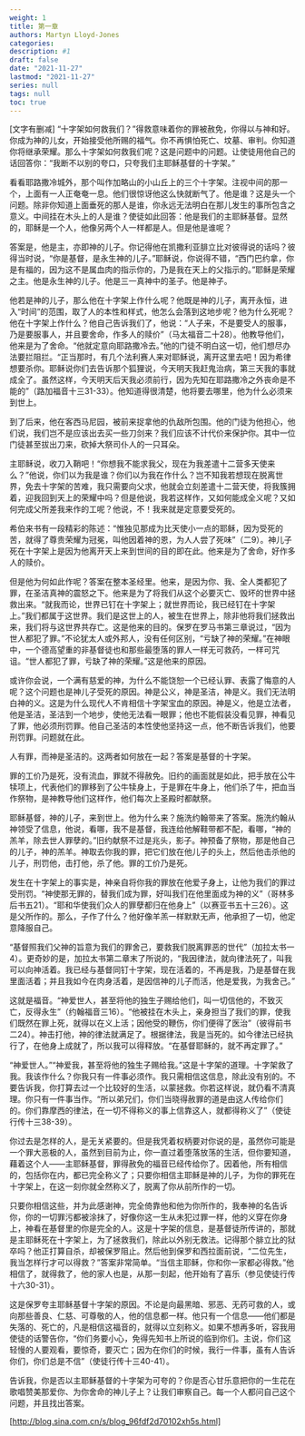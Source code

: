```yaml
---
weight: 1
title: 第一章
authors: Martyn Lloyd-Jones
categories: 
description: #1
draft: false
date: "2021-11-27"
lastmod: "2021-11-27"
series: null
tags: null
toc: true
---
```




<!--more-->



[文字有删减] “十字架如何救我们？”得救意味着你的罪被赦免，你得以与神和好。你成为神的儿女，开始接受他所赐的福气。你不再惧怕死亡、坟墓、审判。你知道你将继承荣耀。那么十字架如何救我们呢？这是问题中的问题。让使徒用他自己的话回答你：“我断不以别的夸口，只夸我们主耶稣基督的十字架。”

看看耶路撒冷城外，那个叫作加略山的小山丘上的三个十字架。注视中间的那一个，上面有一人正奄奄一息。他们很惊讶他这么快就断气了。他是谁？这是头一个问题。除非你知道上面垂死的那人是谁，你永远无法明白在那儿发生的事所包含之意义。中间挂在木头上的人是谁？使徒如此回答：他是我们的主耶稣基督。显然的，耶稣是一个人，他像另两个人一样都是人。但是他是谁呢？

答案是，他是主，亦即神的儿子。你记得他在凯撒利亚腓立比对彼得说的话吗？彼得当时说，“你是基督，是永生神的儿子。”耶稣说，你说得不错，“西门巴约拿，你是有福的，因为这不是属血肉的指示你的，乃是我在天上的父指示的。”耶稣是荣耀之主。他是永生神的儿子。他是三一真神中的圣子。他是神子。

他若是神的儿子，那么他在十字架上作什么呢？他既是神的儿子，离开永恒，进入“时间”的范围，取了人的本性和样式，他怎么会落到这地步呢？他为什么死呢？他在十字架上作什么？他自己告诉我们了，他说：“人子来，不是要受人的服事，乃是要服事人，并且要舍命，作多人的赎价”（马太福音二十28）。他教导他们，他来是为了舍命。“他就定意向耶路撒冷去。”他的门徒不明白这一切，他们想尽办法要拦阻拦。“正当那时，有几个法利赛人来对耶稣说，离开这里去吧！因为希律想要杀你。耶稣说你们去告诉那个狐狸说，今天明天我赶鬼治病，第三天我的事就成全了。虽然这样，今天明天后天我必须前行，因为先知在耶路撒冷之外丧命是不能的”（路加福音十三31-33）。他知道得很清楚，他将要去哪里，他为什么必须来到世上。

到了后来，他在客西马尼园，被前来捉拿他的仇敌所包围。他的门徒为他担心，他们说，我们岂不是应该出去买一些刀剑来？我们应该不计代价来保护你。其中一位门徒甚至拔出刀来，砍掉大祭司仆人的一只耳朵。

主耶稣说，收刀入鞘吧！“你想我不能求我父，现在为我差遣十二营多天使来么？”他说，你们以为我是谁？你们以为我在作什么？岂不知我若想现在脱离世界，免去十字架的苦难，我只需要向父求，他就会立刻差遣十二营天使，将我簇拥着，迎我回到天上的荣耀中吗？但是他说，我若这样作，又如何能成全义呢？又如何完成父所差我来作的工呢？他说，不！我来就是定意要受死的。

希伯来书有一段精彩的陈述：“惟独见那成为比天使小一点的耶稣，因为受死的苦，就得了尊贵荣耀为冠冕，叫他因着神的恩，为人人尝了死味”（二9）。神儿子死在十字架上是因为他离开天上来到世间的目的即在此。他来是为了舍命，好作多人的赎价。

但是他为何如此作呢？答案在整本圣经里。他来，是因为你、我、全人类都犯了罪，在圣洁真神的震怒之下。他来是为了将我们从这个必要灭亡、毁坏的世界中拯救出来。“就我而论，世界已钉在十字架上；就世界而论，我已经钉在十字架上。”我们都属于这世界。我们是这世上的人，被生在世界上，除非他将我们拯救出来，我们将与这世界共存亡。这是他来的目的。保罗在罗马书第三章说过，“因为世人都犯了罪。”不论犹太人或外邦人，没有任何区别，“亏缺了神的荣耀。”在神眼中，一个德高望重的非基督徒也和那些最堕落的罪人一样无可救药，一样可咒诅。“世人都犯了罪，亏缺了神的荣耀。”这是他来的原因。

或许你会说，一个满有慈爱的神，为什么不能饶恕一个已经认罪、表露了悔意的人呢？这个问题也是神儿子受死的原因。神是公义，神是圣洁，神是义。我们无法明白神的义。这是为什么现代人不肯相信十字架宝血的原因。神是义，他是立法者，他是圣洁，圣洁到一个地步，使他无法看一眼罪；他也不能假装没看见罪，神看见了罪，他必须刑罚罪。他自己圣洁的本性使他坚持这一点，他不断告诉我们，他要刑罚罪。问题就在此。

人有罪，而神是圣洁的。这两者如何放在一起？答案是基督的十字架。

罪的工价乃是死，没有流血，罪就不得赦免。旧约的画面就是如此，把手放在公牛犊项上，代表他们的罪移到了公牛犊身上，于是罪在牛身上，他们杀了牛，把血当作祭物，是神教导他们这样作，他们每次上圣殿时都献祭。

耶稣基督，神的儿子，来到世上。他为什么来？施洗约翰带来了答案。施洗约翰从神领受了信息，他说，看哪，我不是基督，我连给他解鞋带都不配，看哪，“神的羔羊，除去世人罪孽的。”旧约献祭不过是兆头，影子。神预备了祭物，那是他自己的儿子，神的羔羊。神取去你我的罪，把它们放在他儿子的头上，然后他击杀他的儿子，刑罚他，击打他，杀了他。罪的工价乃是死。

发生在十字架上的事实是，神亲自将你我的罪放在他爱子身上，让他为我们的罪过受刑罚。“神使那无罪的，替我们成为罪，好叫我们在他里面成为神的义”（哥林多后书五21）。“耶和华使我们众人的罪孽都归在他身上”（以赛亚书五十三26）。这是父所作的。那么，子作了什么？他好像羊羔一样默默无声，他承担了一切，他定意降服自己。

“基督照我们父神的旨意为我们的罪舍己，要救我们脱离罪恶的世代”（加拉太书一4）。更奇妙的是，加拉太书第二章末了所说的，“我因律法，就向律法死了，叫我可以向神活着。我已经与基督同钉十字架，现在活着的，不再是我，乃是基督在我里面活着；并且我如今在肉身活着，是因信神的儿子而活，他是爱我，为我舍己。”

这就是福音。“神爱世人，甚至将他的独生子赐给他们，叫一切信他的，不致灭亡，反得永生”（约翰福音三16）。“他被挂在木头上，亲身担当了我们的罪，使我们既然在罪上死，就得以在义上活；因他受的鞭伤，你们便得了医治”（彼得前书二24）。神击打他，神的律法就满足了。根据律法，我是当死的。如今律法已经执行了，在他身上成就了，所以我可以得释放。“在基督耶稣的，就不再定罪了。”

“神爱世人。”“神爱我，甚至将他的独生子赐给我。”这是十字架的道理。十字架救了我。我该作什么？你我只有一件事必须作。我只需相信这信息，除此没有别的。不要告诉我，你打算去过一个比较好的生活，以蒙拯救。你若这样说，就仍看不清真理。你只有一件事当作。“所以弟兄们，你们当晓得赦罪的道是由这人传给你们的。你们靠摩西的律法，在一切不得称义的事上信靠这人，就都得称义了”（使徒行传十三38-39）。

你过去是怎样的人，是无关紧要的。但是我凭着权柄要对你说的是，虽然你可能是一个罪大恶极的人，虽然到目前为止，你一直过着堕落放荡的生活，但你要知道，藉着这个人——主耶稣基督，罪得赦免的福音已经传给你了。因着他，所有相信的，包括你在内，都已完全称义了；只要你相信主耶稣是神的儿子，为你的罪死在十字架上，在这一刻你就全然称义了，脱离了你从前所作的一切。

只要你相信这些，并为此感谢神，完全倚靠他和他为你所作的，我奉神的名告诉你，你的一切罪污都被涂抹了，好像你这一生从未犯过罪一样，他的义穿在你身上，神看在基督里的你是完全的人。这是十字架的信息，是基督徒所传讲的，那就是主耶稣死在十字架上，为了拯救我们，除此以外别无救法。记得那个腓立比的狱卒吗？他正打算自杀，却被保罗阻止。然后他到保罗和西拉面前说，“二位先生，我当怎样行才可以得救？”答案非常简单。“当信主耶稣，你和你一家都必得救。”他相信了，就得救了，他的家人也是，从那一刻起，他开始有了喜乐（参见使徒行传十六30-31）。

这是保罗夸主耶稣基督十字架的原因。不论是向最黑暗、邪恶、无药可救的人，或向那些善良、仁慈、可尊敬的人，他的信息都一样。他只有一个信息——他们都是失落的、死亡的，凡是相信这福音的，就得以立刻称义。如果不想再多听，容我用使徒的话警告你，“你们务要小心，免得先知书上所说的临到你们。主说，你们这轻慢的人要观看，要惊奇，要灭亡；因为在你们的时候，我行一件事，虽有人告诉你们，你们总是不信”（使徒行传十三40-41）。

告诉我，你是否以主耶稣基督的十字架为可夸的？你是否心甘乐意把你的一生花在歌唱赞美那爱你、为你舍命的神儿子上？让我们审察自己。每一个人都问自己这个问题，并且找出答案。

[http://blog.sina.com.cn/s/blog_96fdf2d70102xh5s.html]
